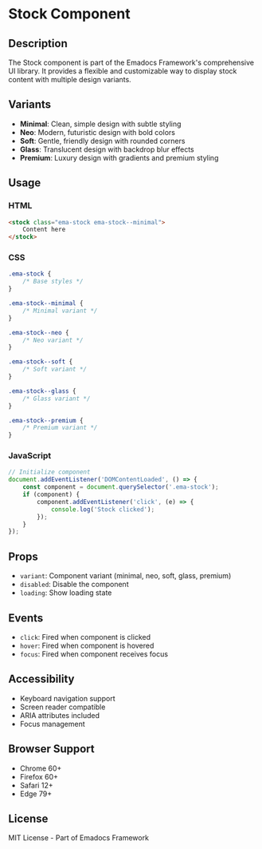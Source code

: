 # Stock Component

## Description
The Stock component is part of the Emadocs Framework's comprehensive UI library. It provides a flexible and customizable way to display stock content with multiple design variants.

## Variants
- **Minimal**: Clean, simple design with subtle styling
- **Neo**: Modern, futuristic design with bold colors
- **Soft**: Gentle, friendly design with rounded corners
- **Glass**: Translucent design with backdrop blur effects
- **Premium**: Luxury design with gradients and premium styling

## Usage

### HTML
```html
<stock class="ema-stock ema-stock--minimal">
    Content here
</stock>
```

### CSS
```css
.ema-stock {
    /* Base styles */
}

.ema-stock--minimal {
    /* Minimal variant */
}

.ema-stock--neo {
    /* Neo variant */
}

.ema-stock--soft {
    /* Soft variant */
}

.ema-stock--glass {
    /* Glass variant */
}

.ema-stock--premium {
    /* Premium variant */
}
```

### JavaScript
```javascript
// Initialize component
document.addEventListener('DOMContentLoaded', () => {
    const component = document.querySelector('.ema-stock');
    if (component) {
        component.addEventListener('click', (e) => {
            console.log('Stock clicked');
        });
    }
});
```

## Props
- `variant`: Component variant (minimal, neo, soft, glass, premium)
- `disabled`: Disable the component
- `loading`: Show loading state

## Events
- `click`: Fired when component is clicked
- `hover`: Fired when component is hovered
- `focus`: Fired when component receives focus

## Accessibility
- Keyboard navigation support
- Screen reader compatible
- ARIA attributes included
- Focus management

## Browser Support
- Chrome 60+
- Firefox 60+
- Safari 12+
- Edge 79+

## License
MIT License - Part of Emadocs Framework
